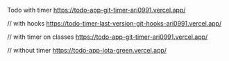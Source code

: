 Todo with timer https://todo-app-git-timer-ari0991.vercel.app/

// with hooks
https://todo-timer-last-version-git-hooks-ari0991.vercel.app/

// with timer on classes
https://todo-app-git-timer-ari0991.vercel.app/

// without timer
https://todo-app-iota-green.vercel.app/
